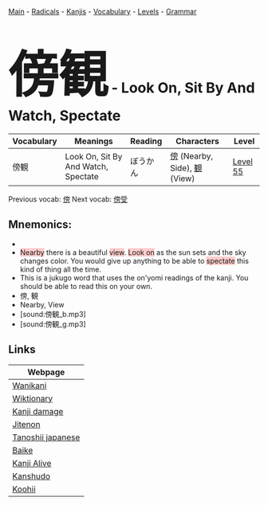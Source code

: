 <style> bigfont {font-size: 100px}</style>
[Main](../README.md) -
[Radicals](../radicals.md) -
[Kanjis](../kanjis.md) -
[Vocabulary](../vocabulary.md) -
[Levels](../levels.md) -
[Grammar](../grammar.md)
# <bigfont> 傍観</bigfont> - Look On, Sit By And Watch, Spectate 

| Vocabulary | Meanings | Reading | Characters | Level |
| --- | --- | --- | --- | --- |
| 傍観 | Look On, Sit By And Watch, Spectate | ぼうかん |  [傍](../kanjis/傍.md) (Nearby, Side), [観](../kanjis/観.md) (View) | [Level 55](../levels/wk_level55.md) |

Previous vocab: [傍](傍.md) Next vocab: [傍受](傍受.md) 

## Mnemonics:

* 
* <span style="background-color:#ffcccb"> Nearby</span> there is a beautiful <span style="background-color:#ffcccb"> view</span>. <span style="background-color:#ffcccb"> Look on</span> as the sun sets and the sky changes color. You would give up anything to be able to <span style="background-color:#ffcccb"> spectate</span> this kind of thing all the time.
* This is a jukugo word that uses the on'yomi readings of the kanji. You should be able to read this on your own.
* 傍, 観
* Nearby, View
* [sound:傍観_b.mp3]
* [sound:傍観_g.mp3]


## Links 

| Webpage |
| --- |
| [Wanikani          ](https://www.wanikani.com/kanji/傍観) |
| [Wiktionary        ](https://en.wiktionary.org/wiki/傍観) |
| [Kanji damage      ](http://www.kanjidamage.com/kanji/search?utf8=✓&q=傍観) |
| [Jitenon           ](https://jitenon.com/kanji/傍観) |
| [Tanoshii japanese ](https://www.tanoshiijapanese.com/dictionary/kanji.cfm?k=傍観) |
| [Baike             ](https://baike.baidu.com/item/傍観) |
| [Kanji Alive       ](https://app.kanjialive.com/傍観) |
| [Kanshudo          ](https://www.kanshudo.com/searchmn?q=傍観) |
| [Koohii            ](https://kanji.koohii.com/study/kanji/傍観) |
